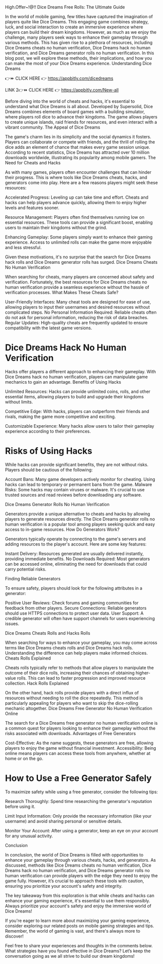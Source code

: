 High.Offer~!@!! Dice Dreams Free Rolls: The Ultimate Guide

In the world of mobile gaming, few titles have captured the imagination of players quite like Dice Dreams. This engaging game combines strategy, luck, and social interaction to create an immersive experience where players can build their dream kingdoms. However, as much as we enjoy the challenge, many players seek ways to enhance their gameplay through various methods. This has given rise to a plethora of resources, including Dice Dreams cheats no human verification, Dice Dreams hack no human verification, and Dice Dreams generator rolls no human verification. In this blog post, we will explore these methods, their implications, and how you can make the most of your Dice Dreams experience. Understanding Dice Dreams

👉⏩ CLICK HERE 👉 https://appbitly.com/dicedreams

LINK 2👉⏩ CLICK HERE 👉 https://appbitly.com/New-all

Before diving into the world of cheats and hacks, it's essential to understand what Dice Dreams is all about. Developed by Supersolid, Dice Dreams combines elements of board games with a building simulator, where players roll dice to advance their kingdoms. The game allows players to create unique islands, raid friends for resources, and even interact with a vibrant community. The Appeal of Dice Dreams

The game's charm lies in its simplicity and the social dynamics it fosters. Players can collaborate or compete with friends, and the thrill of rolling the dice adds an element of chance that makes every game session unique. According to recent statistics, Dice Dreams has attracted over 10 million downloads worldwide, illustrating its popularity among mobile gamers. The Need for Cheats and Hacks

As with many games, players often encounter challenges that can hinder their progress. This is where tools like Dice Dreams cheats, hacks, and generators come into play. Here are a few reasons players might seek these resources:

Accelerated Progress: Leveling up can take time and effort. Cheats and hacks can help players advance quickly, allowing them to enjoy higher levels and features sooner.

Resource Management: Players often find themselves running low on essential resources. These tools can provide a significant boost, enabling users to maintain their kingdoms without the grind.

Enhancing Gameplay: Some players simply want to enhance their gaming experience. Access to unlimited rolls can make the game more enjoyable and less stressful.

Given these motivations, it's no surprise that the search for Dice Dreams hack rolls and Dice Dreams generator rolls has surged. Dice Dreams Cheats No Human Verification

When searching for cheats, many players are concerned about safety and verification. Fortunately, the best resources for Dice Dreams cheats no human verification provide a seamless experience without the hassle of verification processes. What Makes These Cheats Safe?

User-Friendly Interfaces: Many cheat tools are designed for ease of use, allowing players to input their usernames and desired resources without complicated steps. No Personal Information Required: Reliable cheats often do not ask for personal information, reducing the risk of data breaches. Regular Updates: High-quality cheats are frequently updated to ensure compatibility with the latest game versions.

# Dice Dreams Hack No Human Verification

Hacks offer players a different approach to enhancing their gameplay. With Dice Dreams hack no human verification, players can manipulate game mechanics to gain an advantage. Benefits of Using Hacks

Unlimited Resources: Hacks can provide unlimited coins, rolls, and other essential items, allowing players to build and upgrade their kingdoms without limits.

Competitive Edge: With hacks, players can outperform their friends and rivals, making the game more competitive and exciting.

Customizable Experience: Many hacks allow users to tailor their gameplay experience according to their preferences.

# Risks of Using Hacks

While hacks can provide significant benefits, they are not without risks. Players should be cautious of the following:

Account Bans: Many game developers actively monitor for cheating. Using hacks can lead to temporary or permanent bans from the game. Malware Risks: Some hacks may contain viruses or malware. It's crucial to use trusted sources and read reviews before downloading any software.

Dice Dreams Generator Rolls No Human Verification

Generators provide a unique alternative to cheats and hacks by allowing players to generate resources directly. The Dice Dreams generator rolls no human verification is a popular tool among players seeking quick and easy access to in-game resources. How Do Generators Work?

Generators typically operate by connecting to the game's servers and adding resources to the player's account. Here are some key features:

Instant Delivery: Resources generated are usually delivered instantly, providing immediate benefits. No Downloads Required: Most generators can be accessed online, eliminating the need for downloads that could carry potential risks.

Finding Reliable Generators

To ensure safety, players should look for the following attributes in a generator:

Positive User Reviews: Check forums and gaming communities for feedback from other players. Secure Connections: Reliable generators should use HTTPS connections to protect user data. User Support: A credible generator will often have support channels for users experiencing issues.

Dice Dreams Cheats Rolls and Hacks Rolls

When searching for ways to enhance your gameplay, you may come across terms like Dice Dreams cheats rolls and Dice Dreams hack rolls. Understanding the difference can help players make informed choices. Cheats Rolls Explained

Cheats rolls typically refer to methods that allow players to manipulate the outcome of their dice rolls, increasing their chances of obtaining higher-value rolls. This can lead to faster progression and improved resource collection. Hack Rolls Explained

On the other hand, hack rolls provide players with a direct influx of resources without needing to roll the dice repeatedly. This method is particularly appealing for players who want to skip the dice-rolling mechanic altogether. Dice Dreams Free Generator No Human Verification Online

The search for a Dice Dreams free generator no human verification online is a common quest for players looking to enhance their gameplay without the risks associated with downloads. Advantages of Free Generators

Cost-Effective: As the name suggests, these generators are free, allowing players to enjoy the game without financial investment. Accessibility: Being online means players can access these tools from anywhere, whether at home or on the go.

# How to Use a Free Generator Safely

To maximize safety while using a free generator, consider the following tips:

Research Thoroughly: Spend time researching the generator's reputation before using it.

Limit Input Information: Only provide the necessary information (like your username) and avoid sharing personal or sensitive details.

Monitor Your Account: After using a generator, keep an eye on your account for any unusual activity.

Conclusion

In conclusion, the world of Dice Dreams is filled with opportunities to enhance your gameplay through various cheats, hacks, and generators. As discussed, methods like Dice Dreams cheats no human verification, Dice Dreams hack no human verification, and Dice Dreams generator rolls no human verification can provide players with the edge they need to enjoy the game fully. However, it’s crucial to approach these tools with caution, ensuring you prioritize your account's safety and integrity.

The key takeaway from this exploration is that while cheats and hacks can enhance your gaming experience, it's essential to use them responsibly. Always prioritize your account's safety and enjoy the immersive world of Dice Dreams!

If you're eager to learn more about maximizing your gaming experience, consider exploring our related posts on mobile gaming strategies and tips. Remember, the world of gaming is vast, and there's always more to discover!

Feel free to share your experiences and thoughts in the comments below. What strategies have you found effective in Dice Dreams? Let’s keep the conversation going as we all strive to build our dream kingdoms!